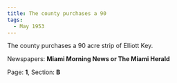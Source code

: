 ```yaml
---  
title: The county purchases a 90  
tags:  
  - May 1953  
---  
```

  
The county purchases a 90 acre strip of Elliott Key.  
  
Newspapers: **Miami Morning News or The Miami Herald**  
  
Page: **1**, Section: **B** 
